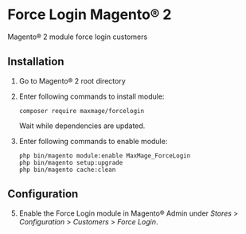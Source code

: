 # Force Login Magento® 2

Magento® 2 module force login customers

## Installation

1. Go to Magento® 2 root directory

2. Enter following commands to install module:

   ```
   composer require maxmage/forcelogin
   ```

   Wait while dependencies are updated.

3. Enter following commands to enable module:

   ```
   php bin/magento module:enable MaxMage_ForceLogin
   php bin/magento setup:upgrade
   php bin/magento cache:clean
   ```
## Configuration

5. Enable the Force Login module in Magento® Admin under *Stores* >
   *Configuration* > *Customers* > *Force Login*.
